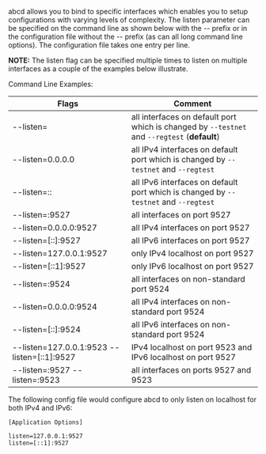 abcd allows you to bind to specific interfaces which enables you to setup
configurations with varying levels of complexity.  The listen parameter can be
specified on the command line as shown below with the -- prefix or in the
configuration file without the -- prefix (as can all long command line options).
The configuration file takes one entry per line.

**NOTE:** The listen flag can be specified multiple times to listen on multiple
interfaces as a couple of the examples below illustrate.

Command Line Examples:

|Flags|Comment|
|----------|------------|
|--listen=|all interfaces on default port which is changed by `--testnet` and `--regtest` (**default**)|
|--listen=0.0.0.0|all IPv4 interfaces on default port which is changed by `--testnet` and `--regtest`|
|--listen=::|all IPv6 interfaces on default port which is changed by `--testnet` and `--regtest`|
|--listen=:9527|all interfaces on port 9527|
|--listen=0.0.0.0:9527|all IPv4 interfaces on port 9527|
|--listen=[::]:9527|all IPv6 interfaces on port 9527|
|--listen=127.0.0.1:9527|only IPv4 localhost on port 9527|
|--listen=[::1]:9527|only IPv6 localhost on port 9527|
|--listen=:9524|all interfaces on non-standard port 9524|
|--listen=0.0.0.0:9524|all IPv4 interfaces on non-standard port 9524|
|--listen=[::]:9524|all IPv6 interfaces on non-standard port 9524|
|--listen=127.0.0.1:9523 --listen=[::1]:9527|IPv4 localhost on port 9523 and IPv6 localhost on port 9527|
|--listen=:9527 --listen=:9523|all interfaces on ports 9527 and 9523|

The following config file would configure abcd to only listen on localhost for both IPv4 and IPv6:

```text
[Application Options]

listen=127.0.0.1:9527
listen=[::1]:9527
```

